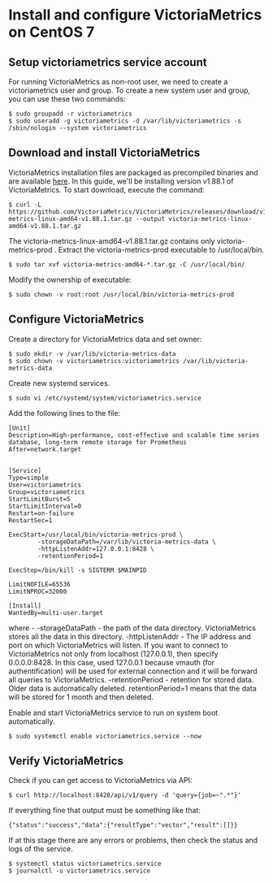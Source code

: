 # Install and configure VictoriaMetrics on CentOS 7


## Setup victoriametrics service account 

For running VictoriaMetrics as non-root user, we need to create a victoriametrics user and group. To create a new system user and group, you can use these two commands:
```
$ sudo groupadd -r victoriametrics
$ sudo useradd -g victoriametrics -d /var/lib/victoriametrics -s /sbin/nologin --system victoriametrics
```

## Download  and install VictoriaMetrics

VictoriaMetrics installation files are packaged as precompiled binaries and are available [here](https://github.com/VictoriaMetrics/VictoriaMetrics/releases). In this guide, we'll be installing version v1.88.1  of VictoriaMetrics. To start download, execute the command:
```
$ curl -L https://github.com/VictoriaMetrics/VictoriaMetrics/releases/download/v1.88.1/victoria-metrics-linux-amd64-v1.88.1.tar.gz --output victoria-metrics-linux-amd64-v1.88.1.tar.gz
```
The victoria-metrics-linux-amd64-v1.88.1.tar.gz contains only victoria-metrics-prod . Extract the victoria-metrics-prod executable to /usr/local/bin.
```
$ sudo tar xvf victoria-metrics-amd64-*.tar.gz -C /usr/local/bin/
```


Modify the ownership of executable:
```
$ sudo chown -v root:root /usr/local/bin/victoria-metrics-prod
```

## Configure VictoriaMetrics
Create a directory for VictoriaMetrics data and set owner:
```
$ sudo mkdir -v /var/lib/victoria-metrics-data
$ sudo chown -v victoriametrics:victoriametrics /var/lib/victoria-metrics-data
```
Create new systemd services.
```
$ sudo vi /etc/systemd/system/victoriametrics.service
```
Add the following lines to the file:
```
[Unit]
Description=High-performance, cost-effective and scalable time series database, long-term remote storage for Prometheus
After=network.target


[Service]
Type=simple
User=victoriametrics
Group=victoriametrics
StartLimitBurst=5
StartLimitInterval=0
Restart=on-failure
RestartSec=1

ExecStart=/usr/local/bin/victoria-metrics-prod \
        -storageDataPath=/var/lib/victoria-metrics-data \
        -httpListenAddr=127.0.0.1:8428 \
        -retentionPeriod=1

ExecStop=/bin/kill -s SIGTERM $MAINPID

LimitNOFILE=65536
LimitNPROC=32000

[Install]
WantedBy=multi-user.target
```
where - 
-storageDataPath - the path of the data directory. VictoriaMetrics stores all the data in this directory.
-httpListenAddr - The IP address and port on which VictoriaMetrics will listen. If you want to connect to VictoriaMetrics not only from localhost (127.0.0.1), then specify 0.0.0.0:8428. In this case, used 127.0.0.1 because vmauth (for authentification) will be used for external connection and it will be forward all queries to VictoriaMetrics.
-retentionPeriod - retention for stored data. Older data is automatically deleted. retentionPeriod=1 means that the data will be stored for 1 month and then deleted.


Enable and start VictoriaMetrics service to run on system boot automatically.
```
$ sudo systemctl enable victoriametrics.service --now
```
## Verify VictoriaMetrics
Check if you can get access to VictoriaMetrics via API:
```
$ curl http://localhost:8428/api/v1/query -d 'query={job=~".*"}'
```
If everything fine that output must be something like that:
```
{"status":"success","data":{"resultType":"vector","result":[]}}
```
If at this stage there are any errors or problems, then check the status and logs of the service.
```
$ systemctl status victoriametrics.service
$ journalctl -u victoriametrics.service
```



